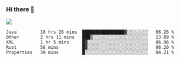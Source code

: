 ### Hi there 👋
![](https://github-readme-stats.vercel.app/api?username=tuichenchuxin)
<!--START_SECTION:waka-->
```text
Java         10 hrs 26 mins  ████████████████▓░░░░░░░░   66.26 % 
Other        2 hrs 11 mins   ███▒░░░░░░░░░░░░░░░░░░░░░   13.89 % 
XML          1 hr 5 mins     █▓░░░░░░░░░░░░░░░░░░░░░░░   06.96 % 
Rust         58 mins         █▓░░░░░░░░░░░░░░░░░░░░░░░   06.20 % 
Properties   39 mins         █░░░░░░░░░░░░░░░░░░░░░░░░   04.21 % 
```
<!--END_SECTION:waka-->
